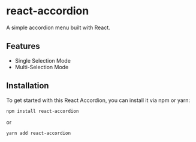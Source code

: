 # react-accordion

A simple accordion menu built with React.

## Features

- Single Selection Mode
- Multi-Selection Mode

## Installation

To get started with this React Accordion, you can install it via npm or yarn:

```bash
npm install react-accordion
```
or

```bash
yarn add react-accordion
```